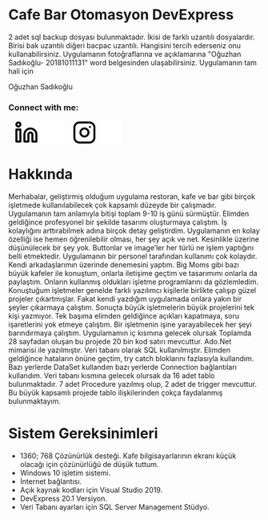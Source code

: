 # Cafe Bar Otomasyon DevExpress

 2 adet sql backup dosyası bulunmaktadır. İkisi de farklı uzantılı dosyalardır.
 Birisi bak uzantılı diğeri bacpac uzantılı. Hangisini tercih ederseniz onu kullanabilirsiniz. 
 Uygulamanın fotoğraflarına ve açıklamarına "Oğuzhan Sadıkoğlu- 20181011131" word belgesinden ulaşabilirsiniz.
 Uygulamanın tam hali için
  
Oğuzhan Sadıkoğlu
 
 ### Connect with me:


&nbsp;&nbsp;
[![website](./img/linkedin-light.svg)](https://www.linkedin.com/in/oguzhansadikoglu/#gh-light-mode-only)
[![website](./img/linkedin-dark.svg)](https://www.linkedin.com/in/oguzhansadikoglu/#gh-dark-mode-only)
&nbsp;&nbsp;
[![website](./img/instagram-light.svg)](https://www.instagram.com/ouz.spy#gh-light-mode-only)
[![website](./img/instagram-dark.svg)](https://www.instagram.com/ouz.spy#gh-dark-mode-only)


# Hakkında

 Merhabalar, geliştirmiş olduğum uygulama restoran, kafe ve bar gibi birçok işletmede kullanılabilecek çok kapsamlı düzeyde bir çalışmadır. 
 Uygulamanın tam anlamıyla bitişi toplam 9-10 iş günü sürmüştür. Elimden geldiğince profesyonel bir şekilde tasarımı oluşturmaya çalıştım.
 İş kolaylığını arttırabilmek adına birçok detay geliştirdim. Uygulamanın en kolay özelliği ise hemen öğrenilebilir olması, her şey açık ve net.
 Kesinlikle üzerine düşünülecek bir şey yok. Buttonlar ve image’ler her türlü ne işlem yaptığını belli etmektedir.
 Uygulamanın bir personel tarafından kullanımı çok kolaydır. Kendi arkadaşlarımın üzerinde denemesini yaptım.
 Big Moms gibi bazı büyük kafeler ile konuştum, onlarla iletişime geçtim ve tasarımımı onlarla da paylaştım. 
 Onların kullanmış oldukları işletme programlarını da gözlemledim. Konuştuğum işletmeler genelde farklı yazılımcı
 kişilerle birlikte çalışıp güzel projeler çıkartmışlar. Fakat kendi yazdığım uygulamada onlara yakın bir şeyler
 çıkarmaya çalıştım. Sonuçta büyük işletmelerin büyük projelerini tek kişi yazmıyor. Tek başıma elimden geldiğince
 açıkları kapatmaya, soru işaretlerini yok etmeye çalıştım. Bir işletmenin işine yarayabilecek her şeyi barındırmaya
 çalıştım. Uygulamamın iç kısmına gelecek olursak Toplamda 28 sayfadan oluşan bu projede 20 bin kod satırı mevcuttur.
 Ado.Net mimarisi ile yazılmıştır. Veri tabanı olarak SQL kullanılmıştır. Elimden geldiğince hataların önüne geçtim,
 try catch bloklarını fazlasıyla kullandım. Bazı yerlerde DataSet kullandım bazı yerlerde Connection bağlantıları
 kullandım. Veri tabanı kısmına gelecek olursak da 16 adet tablo bulunmaktadır. 7 adet Procedure yazılmış olup, 
 2 adet de trigger mevcuttur. Bu büyük kapsamlı projede tablo ilişkilerinden çokça faydalanmış bulunmaktayım.

# Sistem Gereksinimleri
- 1360; 768 Çözünürlük desteği. Kafe bilgisayarlarının ekranı küçük olacağı için çözünürlüğü de düşük tuttum.
- Windows 10 işletim sistemi.
- İnternet bağlantısı.
- Açık kaynak kodları için Visual Studio 2019.
- DevExpress 20.1 Versiyon.
- Veri Tabanı ayarları için SQL Server Management Stüdyo.

